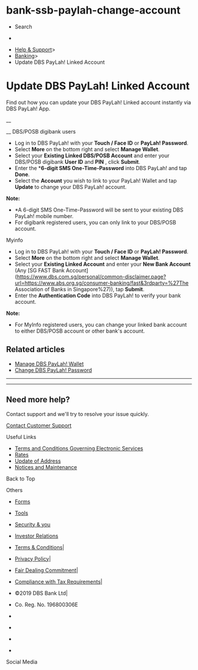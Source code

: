 # bank-ssb-paylah-change-account

[](https://www.dbs.com.sg)

  * Search 

  * 


[](https://www.dbs.com.sg/personal/default.page) [](https://www.dbs.com.sg/personal/support/bank-ssb-paylah-change-account.html)

  * [Help & Support](https://www.dbs.com.sg/personal/support/home.html)>
  * [Banking](https://www.dbs.com.sg/personal/support/banking-product.html)>
  * Update DBS PayLah! Linked Account



# Update DBS PayLah! Linked Account

Find out how you can update your DBS PayLah! Linked account instantly via DBS PayLah! App.

__  
  


__ DBS/POSB digibank users

  * Log in to DBS PayLah! with your **Touch / Face ID** or **PayLah! Password**.
  * Select **More** on the bottom right and select **Manage Wallet**.
  * Select your **Existing Linked DBS/POSB Account** and enter your DBS/POSB digibank **User ID** and **PIN** , click **Submit**.
  * Enter the ***6-digit SMS One-Time-Password** into DBS PayLah! and tap **Done**.
  * Select the **Account** you wish to link to your PayLah! Wallet and tap **Update** to change your DBS PayLah! account.

  
**Note:**

  * *A 6-digit SMS One-Time-Password will be sent to your existing DBS PayLah! mobile number.
  * For digibank registered users, you can only link to your DBS/POSB account.



Myinfo

  * Log in to DBS PayLah! with your **Touch / Face ID** or **PayLah! Password**.
  * Select **More** on the bottom right and select **Manage Wallet**.
  * Select your **Existing Linked Account** and enter your **New Bank Account** (Any [SG FAST Bank Account](https://www.dbs.com.sg/personal/common-disclaimer.page?url=https://www.abs.org.sg/consumer-banking/fast&3rdparty=%27The Association of Banks in Singapore%27)), tap **Submit**.
  * Enter the **Authentication Code** into DBS PayLah! to verify your bank account.

  
**Note:**

  * For MyInfo registered users, you can change your linked bank account to either DBS/POSB account or other bank's account.



## Related articles

  * [Manage DBS PayLah! Wallet](https://www.dbs.com.sg/personal/support/bank-ssb-paylah-manage-wallet.html)
  * [Change DBS PayLah! Password](https://www.dbs.com.sg/personal/support/bank-ssb-reset-paylah.html)



* * *

* * *

## Need more help?

Contact support and we'll try to resolve your issue quickly.

[Contact Customer Support](https://www.dbs.com.sg/personal/contact-us.page)

Useful Links

  * [Terms and Conditions Governing Electronic Services](https://www.dbs.com.sg/personal/deposits/terms-conditions-electronic-services.page)
  * [Rates](https://www.dbs.com.sg/personal/rates-online/default.page)
  * [Update of Address](https://www.dbs.com.sg/personal/deposits/update-address.page)
  * [Notices and Maintenance](https://www.dbs.com.sg/personal/deposits/maintenance-schedule.page)



Back to Top

Others

  * [Forms](https://www.dbs.com.sg/personal/forms/default.page)
  * [Tools](https://www.dbs.com.sg/personal/calculators/default.page)
  * [Security & you](https://www.dbs.com.sg/personal/deposits/security-and-you/default.page)
  * [Investor Relations](https://www.dbs.com/investor/default.page)



  * [Terms & Conditions](https://www.dbs.com/terms/default.page)|
  * [Privacy Policy](https://www.dbs.com/privacy/default.page)|
  * [Fair Dealing Commitment](https://www.dbs.com/fairdealing/default.page)|
  * [Compliance with Tax Requirements](https://www.dbs.com.sg/personal/compliance-tax-requirements/index.html)|
  * ©2019 DBS Bank Ltd|
  * Co. Reg. No. 196800306E



  * [](https://www.facebook.com/dbs.sg)
  * [](https://twitter.com/dbsbank)
  * [](https://www.linkedin.com/company/dbs-bank)
  * [](https://www.youtube.com/dbs)



Social Media
